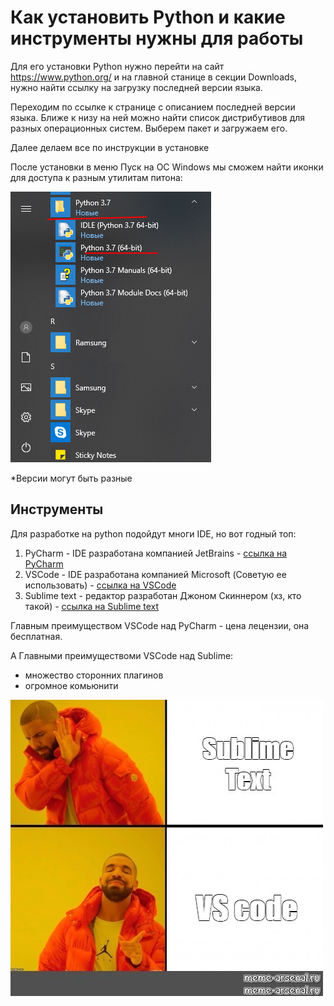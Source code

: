 # Как установить Python и какие инструменты нужны для работы

Для его установки Python нужно перейти на сайт https://www.python.org/ и на главной станице в секции Downloads, нужно найти ссылку на загрузку последней версии языка.

Переходим по ссылке к странице с описанием последней версии языка. Ближе к низу на ней можно найти список дистрибутивов для разных операционных систем. Выберем пакет и загружаем его.

Далее делаем все по инструкции в установке

После установки в меню Пуск на ОС Windows мы сможем найти иконки для доступа к разным утилитам питона:

![Инструкция](../images/download_instruction.png)

*Версии могут быть разные

## Инструменты

Для разработке на python подойдут многи IDE, но вот годный топ:
1) PyCharm - IDE разработана компанией JetBrains - [ссылка на PyCharm](https://www.jetbrains.com/ru-ru/pycharm/)
2) VSCode - IDE разработана компанией Microsoft (Советую ее использовать) - [ссылка на VSCode](https://code.visualstudio.com/)
3) Sublime text - редактор разработан Джоном Скиннером (хз, кто такой) - [ссылка на Sublime text](https://www.sublimetext.com/)

Главным преимуществом VSCode над PyCharm - цена лецензии, она бесплатная.

А Главными преимуществоми VSCode над Sublime:
- множество сторонних плагинов
- огромное комьюнити

![Mems](../images/mem-3.jpg)